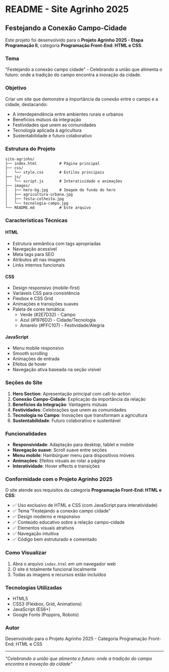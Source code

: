 # README - Site Agrinho 2025

## Festejando a Conexão Campo-Cidade

Este projeto foi desenvolvido para o **Projeto Agrinho 2025 - Etapa Programação II**, categoria **Programação Front-End: HTML e CSS**.

### Tema
"Festejando a conexão campo cidade" - Celebrando a união que alimenta o futuro: onde a tradição do campo encontra a inovação da cidade.

### Objetivo
Criar um site que demonstre a importância da conexão entre o campo e a cidade, destacando:
- A interdependência entre ambientes rurais e urbanos
- Benefícios mútuos da integração
- Festividades que unem as comunidades
- Tecnologia aplicada à agricultura
- Sustentabilidade e futuro colaborativo

### Estrutura do Projeto

```
site-agrinho/
├── index.html          # Página principal
├── css/
│   └── style.css       # Estilos principais
├── js/
│   └── script.js       # Interatividade e animações
├── images/
│   ├── hero-bg.jpg     # Imagem de fundo do hero
│   ├── agricultura-urbana.jpg
│   ├── festa-colheita.jpg
│   └── tecnologia-campo.jpg
└── README.md           # Este arquivo
```

### Características Técnicas

#### HTML
- Estrutura semântica com tags apropriadas
- Navegação acessível
- Meta tags para SEO
- Atributos alt nas imagens
- Links internos funcionais

#### CSS
- Design responsivo (mobile-first)
- Variáveis CSS para consistência
- Flexbox e CSS Grid
- Animações e transições suaves
- Paleta de cores temática:
  - Verde (#2E7D32) - Campo
  - Azul (#1976D2) - Cidade/Tecnologia
  - Amarelo (#FFC107) - Festividade/Alegria

#### JavaScript
- Menu mobile responsivo
- Smooth scrolling
- Animações de entrada
- Efeitos de hover
- Navegação ativa baseada na seção visível

### Seções do Site

1. **Hero Section**: Apresentação principal com call-to-action
2. **Conexão Campo-Cidade**: Explicação da importância da relação
3. **Benefícios da Integração**: Vantagens mútuas
4. **Festividades**: Celebrações que unem as comunidades
5. **Tecnologia no Campo**: Inovações que transformam a agricultura
6. **Sustentabilidade**: Futuro colaborativo e sustentável

### Funcionalidades

- **Responsividade**: Adaptação para desktop, tablet e mobile
- **Navegação suave**: Scroll suave entre seções
- **Menu mobile**: Hambúrguer menu para dispositivos móveis
- **Animações**: Efeitos visuais ao rolar a página
- **Interatividade**: Hover effects e transições

### Conformidade com o Projeto Agrinho 2025

O site atende aos requisitos da categoria **Programação Front-End: HTML e CSS**:
- ✅ Uso exclusivo de HTML e CSS (com JavaScript para interatividade)
- ✅ Tema "Festejando a conexão campo cidade"
- ✅ Design moderno e responsivo
- ✅ Conteúdo educativo sobre a relação campo-cidade
- ✅ Elementos visuais atrativos
- ✅ Navegação intuitiva
- ✅ Código bem estruturado e comentado

### Como Visualizar

1. Abra o arquivo `index.html` em um navegador web
2. O site é totalmente funcional localmente
3. Todas as imagens e recursos estão incluídos

### Tecnologias Utilizadas

- HTML5
- CSS3 (Flexbox, Grid, Animations)
- JavaScript (ES6+)
- Google Fonts (Poppins, Roboto)

### Autor

Desenvolvido para o Projeto Agrinho 2025 - Categoria Programação Front-End: HTML e CSS

---

*"Celebrando a união que alimenta o futuro: onde a tradição do campo encontra a inovação da cidade"*

